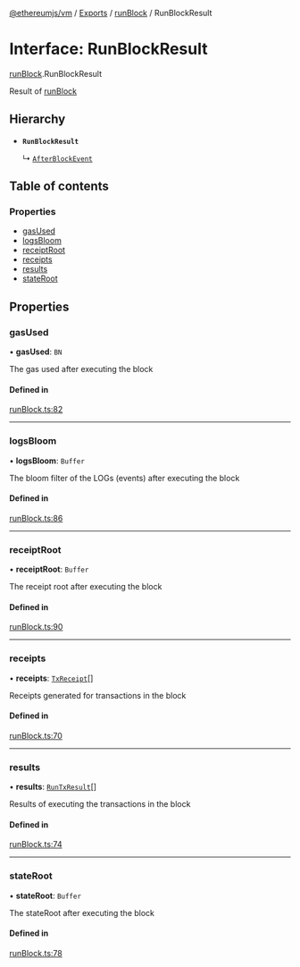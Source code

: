 [@ethereumjs/vm](../README.md) / [Exports](../modules.md) / [runBlock](../modules/runBlock.md) / RunBlockResult

# Interface: RunBlockResult

[runBlock](../modules/runBlock.md).RunBlockResult

Result of [runBlock](../classes/index.default.md#runblock)

## Hierarchy

- **`RunBlockResult`**

  ↳ [`AfterBlockEvent`](runBlock.AfterBlockEvent.md)

## Table of contents

### Properties

- [gasUsed](runBlock.RunBlockResult.md#gasused)
- [logsBloom](runBlock.RunBlockResult.md#logsbloom)
- [receiptRoot](runBlock.RunBlockResult.md#receiptroot)
- [receipts](runBlock.RunBlockResult.md#receipts)
- [results](runBlock.RunBlockResult.md#results)
- [stateRoot](runBlock.RunBlockResult.md#stateroot)

## Properties

### gasUsed

• **gasUsed**: `BN`

The gas used after executing the block

#### Defined in

[runBlock.ts:82](https://github.com/ethereumjs/ethereumjs-monorepo/blob/master/packages/vm/src/runBlock.ts#L82)

___

### logsBloom

• **logsBloom**: `Buffer`

The bloom filter of the LOGs (events) after executing the block

#### Defined in

[runBlock.ts:86](https://github.com/ethereumjs/ethereumjs-monorepo/blob/master/packages/vm/src/runBlock.ts#L86)

___

### receiptRoot

• **receiptRoot**: `Buffer`

The receipt root after executing the block

#### Defined in

[runBlock.ts:90](https://github.com/ethereumjs/ethereumjs-monorepo/blob/master/packages/vm/src/runBlock.ts#L90)

___

### receipts

• **receipts**: [`TxReceipt`](../modules/types.md#txreceipt)[]

Receipts generated for transactions in the block

#### Defined in

[runBlock.ts:70](https://github.com/ethereumjs/ethereumjs-monorepo/blob/master/packages/vm/src/runBlock.ts#L70)

___

### results

• **results**: [`RunTxResult`](runTx.RunTxResult.md)[]

Results of executing the transactions in the block

#### Defined in

[runBlock.ts:74](https://github.com/ethereumjs/ethereumjs-monorepo/blob/master/packages/vm/src/runBlock.ts#L74)

___

### stateRoot

• **stateRoot**: `Buffer`

The stateRoot after executing the block

#### Defined in

[runBlock.ts:78](https://github.com/ethereumjs/ethereumjs-monorepo/blob/master/packages/vm/src/runBlock.ts#L78)
